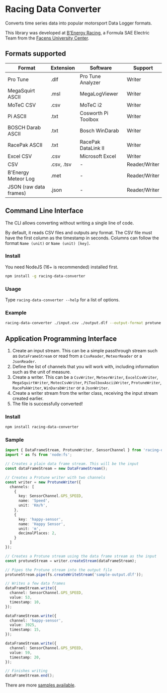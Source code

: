 # Racing Data Converter

Converts time series data into popular motorsport Data Logger formats.

This library was developed at [B'Energy Racing](https://benergyracing.com.br), a Formula SAE Electric Team from the [Facens University Center](https://facens.br).

## Formats supported

| Format                 | Extension  | Software            | Support       |
|------------------------|------------|---------------------|---------------|
| Pro Tune               | .dlf       | Pro Tune Analyzer   | Writer        |
| MegaSquirt ASCII       | .msl       | MegaLogViewer       | Writer        |
| MoTeC CSV              | .csv       | MoTeC i2            | Writer        |
| Pi ASCII               | .txt       | Cosworth Pi Toolbox | Writer        |
| BOSCH Darab ASCII      | .txt       | Bosch WinDarab      | Writer        |
| RacePak ASCII          | .txt       | RacePak DataLink II | Writer        |
| Excel CSV              | .csv       | Microsoft Excel     | Writer        |
| CSV                    | .csv, .tsv | -                   | Reader/Writer |
| B'Energy Meteor Log    | .met       | -                   | Reader/Writer |
| JSON (raw data frames) | .json      | -                   | Reader/Writer |

## Command Line Interface

The CLI allows converting without writing a single line of code.

By default, it reads CSV files and outputs any format. The CSV file must have the first column as the timestamp in seconds. Columns can follow the format `Name (unit)` or `Name (unit) [key]`.

### Install

You need NodeJS (16+ is recommended) installed first.
```sh
npm install -g racing-data-converter
```

### Usage

Type `racing-data-converter --help` for a list of options.

### Example
```sh
racing-data-converter ./input.csv ./output.dlf --output-format protune
```

## Application Programming Interface

1. Create an input stream. This can be a simple passthrough stream such as `DataFrameStream` or read from a `CsvReader`, `MeteorReader` or a `JsonReader`.
2. Define the list of channels that you will work with, including information such as the unit of measure.
3. Create a writer. This can be a `CsvWriter`, `MeteorWriter`, `ExcelCsvWriter`, `MegaSquirtWriter`, `MotecCsvWriter`, `PiToolboxAsciiWriter`, `ProtuneWriter`, `RacePakWriter`, `WinDarabWriter` or a `JsonWriter`.
4. Create a writer stream from the writer class, receiving the input stream created earlier.
5. The file is successfully converted!

### Install

```sh
npm install racing-data-converter
```

### Sample

```ts
import { DataFrameStream, ProtuneWriter, SensorChannel } from 'racing-data-converter';
import * as fs from 'node:fs';

// Creates a plain data frame stream. This will be the input
const dataFrameStream = new DataFrameStream();

// Creates a Protune writer with two channels
const writer = new ProtuneWriter({
  channels: [
    {
      key: SensorChannel.GPS_SPEED,
      name: 'Speed',
      unit: 'Km/h',
    },
    {
      key: 'happy-sensor',
      name: 'Happy Sensor',
      unit: 'm',
      decimalPlaces: 2,
    }
  ]
});

// Creates a Protune stream using the data frame stream as the input
const protuneStream = writer.createStream(dataFrameStream);

// Pipes the Protune stream into the output file
protuneStream.pipe(fs.createWriteStream('sample-output.dlf'));

// Writes a few data frames
dataFrameStream.write({
  channel: SensorChannel.GPS_SPEED,
  value: 53,
  timestamp: 10,
});

dataFrameStream.write({
  channel: 'happy-sensor',
  value: 3925,
  timestamp: 15,
});

dataFrameStream.write({
  channel: SensorChannel.GPS_SPEED,
  value: 59,
  timestamp: 20,
});

// Finishes writing
dataFrameStream.end();
```

There are more [samples available](https://github.com/BenergyRacing/racing-data-converter/tree/main/test/samples).
